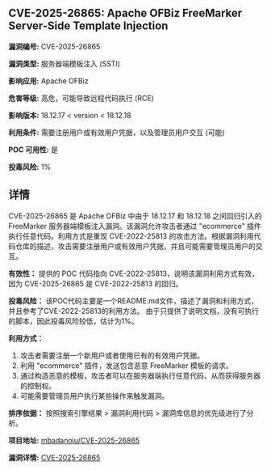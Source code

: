 ## CVE-2025-26865: Apache OFBiz FreeMarker Server-Side Template Injection

**漏洞编号:** CVE-2025-26865

**漏洞类型:** 服务器端模板注入 (SSTI)

**影响应用:** Apache OFBiz

**危害等级:** 高危，可能导致远程代码执行 (RCE)

**影响版本:** 18.12.17 < version < 18.12.18

**利用条件:** 需要注册用户或有效用户凭据，以及管理员用户交互 (可能)

**POC 可用性:** 是

**投毒风险:** 1%

## 详情

CVE-2025-26865 是 Apache OFBiz 中由于 18.12.17 和 18.12.18 之间回归引入的 FreeMarker 服务器端模板注入漏洞。该漏洞允许攻击者通过 "ecommerce" 插件执行任意代码。利用方式是重现 CVE-2022-25813 的攻击方法。根据漏洞利用代码仓库的描述，攻击需要注册用户或有效用户凭据，并且可能需要管理员用户的交互。

**有效性：**
提供的 POC 代码指向 CVE-2022-25813，说明该漏洞利用方式有效，因为 CVE-2025-26865 是 CVE-2022-25813 的回归。

**投毒风险：**
该POC代码主要是一个README.md文件，描述了漏洞和利用方式，并且参考了CVE-2022-25813的利用方法。 由于只提供了说明文档，没有可执行的脚本，因此投毒风险较低，估计为1%。

**利用方式：**
1.  攻击者需要注册一个新用户或者使用已有的有效用户凭据。
2.  利用 "ecommerce" 插件，发送包含恶意 FreeMarker 模板的请求。
3.  通过构造恶意的模板，攻击者可以在服务器端执行任意代码，从而获得服务器的控制权。
4.  可能需要管理员用户执行某些操作来触发漏洞。

**排序依据：**
按照搜索引擎结果 > 漏洞利用代码 > 漏洞库信息的优先级进行了分析。

**项目地址:** [mbadanoiu/CVE-2025-26865](https://github.com/mbadanoiu/CVE-2025-26865)

**漏洞详情:** [CVE-2025-26865](https://nvd.nist.gov/vuln/detail/CVE-2025-26865)